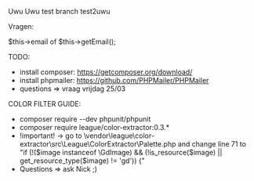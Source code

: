 Uwu
Uwu
test branch
test2uwu

Vragen:

$this->email of $this->getEmail();

TODO:
- install composer: https://getcomposer.org/download/
- install phpmailer: https://github.com/PHPMailer/PHPMailer
- questions => vraag vrijdag 25/03


COLOR FILTER GUIDE:
- composer require --dev phpunit/phpunit
- composer require league/color-extractor:0.3.*
- !important! -> go to \vendor\league\color-extractor\src\League\ColorExtractor\Palette.php and change line 71 to "if (!($image instanceof \GdImage) && (!is_resource($image) || get_resource_type($image) != 'gd')) {"
- Questions => ask Nick ;)